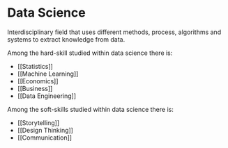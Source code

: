 # Data Science
Interdisciplinary field that uses different methods, process, algorithms and systems to extract knowledge from data. 

Among the hard-skill studied within data science there is:

  - [[Statistics]]
  - [[Machine Learning]]
  - [[Economics]]
  - [[Business]]
  - [[Data Engineering]]

Among the soft-skills studied within data science there is:

- [[Storytelling]]
- [[Design Thinking]]
- [[Communication]]